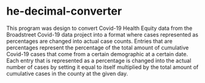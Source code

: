 # he-decimal-converter


This program was design to convert Covid-19 Health Equity data from the Broadstreet 
Covid-19 data project into a format where cases represented as percentages are
changed into actual case counts. Entries that are percentages represent the 
percentage of the total amount of cumulative Covid-19 cases that come from a 
certain demographic at a certain date. Each entry that is represented as a 
percentage is changed into the actual number of cases by setting it equal to itself 
multiplied by the total amount of cumulative cases in the county at the given day.
